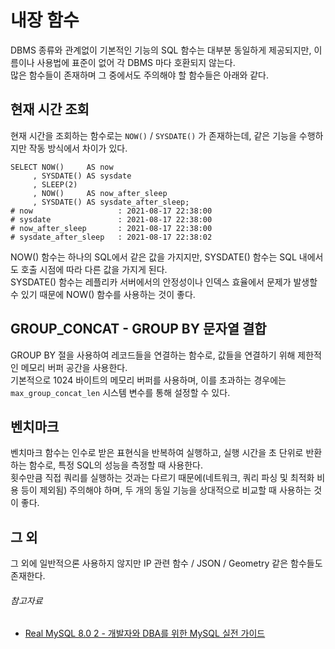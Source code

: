 # 내장 함수

DBMS 종류와 관계없이 기본적인 기능의 SQL 함수는 대부분 동일하게 제공되지만, 이름이나 사용법에 표준이 없어 각 DBMS 마다 호환되지 않는다.  
많은 함수들이 존재하며 그 중에서도 주의해야 할 함수들은 아래와 같다.

## 현재 시간 조회

현재 시간을 조회하는 함수로는 `NOW()` / `SYSDATE()` 가 존재하는데, 같은 기능을 수행하지만 작동 방식에서 차이가 있다.

```mysql
SELECT NOW()     AS now
     , SYSDATE() AS sysdate
     , SLEEP(2)
     , NOW()     AS now_after_sleep
     , SYSDATE() AS sysdate_after_sleep;
# now                   : 2021-08-17 22:38:00
# sysdate               : 2021-08-17 22:38:00
# now_after_sleep       : 2021-08-17 22:38:00
# sysdate_after_sleep   : 2021-08-17 22:38:02
```

NOW() 함수는 하나의 SQL에서 같은 값을 가지지만, SYSDATE() 함수는 SQL 내에서도 호출 시점에 따라 다른 값을 가지게 된다.    
SYSDATE() 함수는 레플리카 서버에서의 안정성이나 인덱스 효율에서 문제가 발생할 수 있기 때문에 NOW() 함수를 사용하는 것이 좋다.

## GROUP_CONCAT - GROUP BY 문자열 결합

GROUP BY 절을 사용하여 레코드들을 연결하는 함수로, 값들을 연결하기 위해 제한적인 메모리 버퍼 공간을 사용한다.  
기본적으로 1024 바이트의 메모리 버퍼를 사용하며, 이를 초과하는 경우에는 `max_group_concat_len` 시스템 변수를 통해 설정할 수 있다.

## 벤치마크

벤치마크 함수는 인수로 받은 표현식을 반복하여 실행하고, 실행 시간을 초 단위로 반환하는 함수로, 특정 SQL의 성능을 측정할 때 사용한다.  
횟수만큼 직접 쿼리를 실행하는 것과는 다르기 때문에(네트워크, 쿼리 파싱 및 최적화 비용 등이 제외됨) 주의해야 하며, 두 개의 동일 기능을 상대적으로 비교할 때 사용하는 것이 좋다.

## 그 외

그 외에 일반적으론 사용하지 않지만 IP 관련 함수 / JSON / Geometry 같은 함수들도 존재한다.

###### 참고자료

- [Real MySQL 8.0 2 - 개발자와 DBA를 위한 MySQL 실전 가이드](https://www.nl.go.kr/seoji/contents/S80100000000.do?schM=intgr_detail_view_isbn&page=1&pageUnit=10&schType=simple&schStr=Real+MySql+8.0&isbn=9791158392727&cipId=228440238%2C)